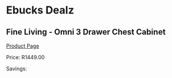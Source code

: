 
# Ebucks Dealz
## Fine Living - Omni 3 Drawer Chest Cabinet
[Product Page](https://www.ebucks.com/web/shop/productSelected.do?prodId=1224361132&catId=1130195724)

Price: R1449.00

Savings: 


	